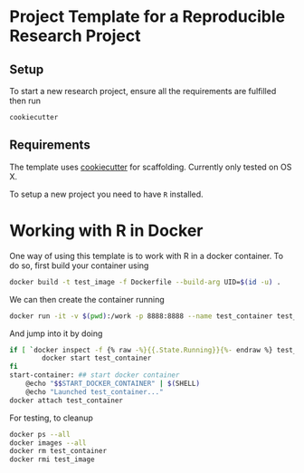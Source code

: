 # Project Template for a Reproducible Research Project

## Setup

To start a new research project, ensure all the requirements are fulfilled then run

```
cookiecutter
```

## Requirements

The template uses [cookiecutter](https://github.com/audreyr/cookiecutter) for scaffolding. Currently only tested on OS X.

To setup a new project you need to have `R` installed.

# Working with R in Docker

One way of using this template is to work with R in a docker container. To do so, first build your container using

```sh
docker build -t test_image -f Dockerfile --build-arg UID=$(id -u) .
```

We can then create the container running

```sh
docker run -it -v $(pwd):/work -p 8888:8888 --name test_container test_image
```

And jump into it by doing

```sh
if [ `docker inspect -f {% raw -%}{{.State.Running}}{%- endraw %} test_container` = "false" ] ; then
        docker start test_container
fi
start-container: ## start docker container
	@echo "$$START_DOCKER_CONTAINER" | $(SHELL)
	@echo "Launched test_container..."
docker attach test_container
```

For testing, to cleanup

```sh
docker ps --all
docker images --all
docker rm test_container
docker rmi test_image
```
